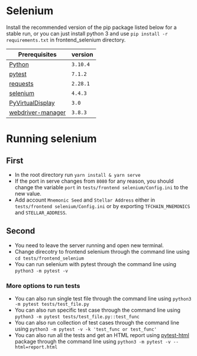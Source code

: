 # Selenium

Install the recommended version of the pip package listed below for a stable run, or you can just install python 3 and use `pip install -r requirements.txt` in frontend_selenium directory.

Prerequisites | version |
--- | --- |
[Python](https://www.python.org/downloads/) | `3.10.4` |
[pytest](https://pypi.org/project/pytest/) | `7.1.2` |
[requests](https://pypi.org/project/requests/) | `2.28.1` |
[selenium](https://pypi.org/project/selenium/) | `4.4.3` |
[PyVirtualDisplay](https://pypi.org/project/PyVirtualDisplay/) | `3.0` |
[webdriver-manager](https://pypi.org/project/webdriver-manager/) | `3.8.3` |

# Running selenium

## First

- In the root directory run `yarn install & yarn serve`
- If the port in serve changes from `8080` for any reason, you should change the variable `port` in `tests/frontend selenium/Config.ini` to the new value.
- Add account `Mnemonic Seed` and `Stellar Address` either in `tests/frontend selenium/Config.ini` or by exporting `TFCHAIN_MNEMONICS` and `STELLAR_ADDRESS`.

## Second

- You need to leave the server running and open new terminal.
- Change direcotry to frontend selenium through the command line using `cd tests/frontend_selenium`
- You can run selenium with pytest through the command line using  `python3 -m pytest -v`

### More options to run tests

- You can also run single test file through the command line using `python3 -m pytest tests/test_file.py`
- You can also run specific test case through the command line using `python3 -m pytest tests/test_file.py::test_func`
- You can also run collection of test cases through the command line using `python3 -m pytest -v -k 'test_func or test_func'`
- You can also run all the tests and get an HTML report using [pytest-html](https://pypi.org/project/pytest-html/) package through the command line using `python3 -m pytest -v --html=report.html`
